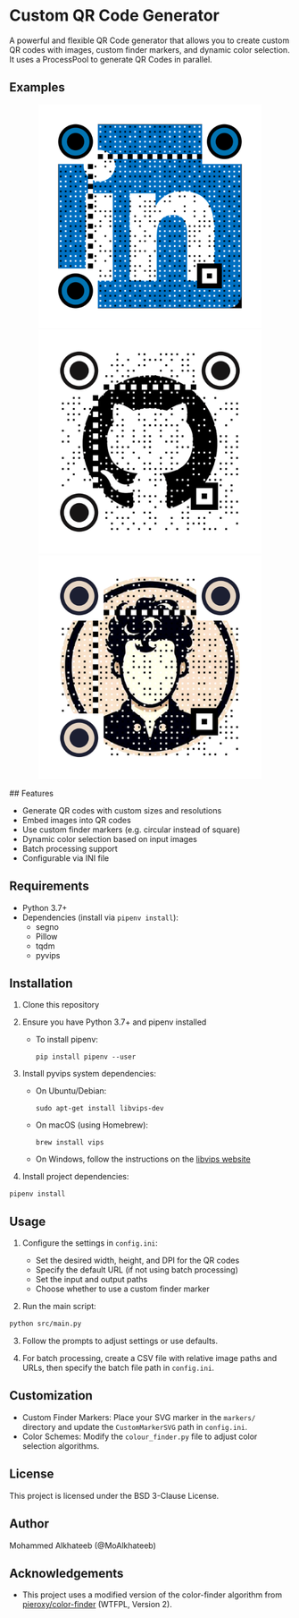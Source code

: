 # Custom QR Code Generator

A powerful and flexible QR Code generator that allows you to create custom QR codes with images, custom finder markers, and dynamic color selection. It uses a ProcessPool to generate QR Codes in parallel.

## Examples
<p align="middle"> 
<img src="src/output/QR_circular_linkedin.png" alt="Linkedin Example" width=400>
<img src="src/output/QR_circular_github.png" alt="Github Example" width=400>
<img src="src/output/QR_circular_MoAlkhateebAvatar.png" alt="Avatar Example" width=400>
</p>
## Features

- Generate QR codes with custom sizes and resolutions
- Embed images into QR codes
- Use custom finder markers (e.g. circular instead of square)
- Dynamic color selection based on input images
- Batch processing support
- Configurable via INI file

## Requirements

- Python 3.7+
- Dependencies (install via `pipenv install`):
  - segno
  - Pillow
  - tqdm
  - pyvips

## Installation

1. Clone this repository
2. Ensure you have Python 3.7+ and pipenv installed
   - To install pipenv:
      ```
      pip install pipenv --user
      ```

3. Install pyvips system dependencies:
   - On Ubuntu/Debian:
     ```
     sudo apt-get install libvips-dev
     ```
   - On macOS (using Homebrew):
     ```
     brew install vips
     ```
   - On Windows, follow the instructions on the [libvips website](https://github.com/libvips/libvips/wiki/Build-for-Windows)

4. Install project dependencies:
  ```
  pipenv install
  ```

## Usage

1. Configure the settings in `config.ini`:
   - Set the desired width, height, and DPI for the QR codes
   - Specify the default URL (if not using batch processing)
   - Set the input and output paths
   - Choose whether to use a custom finder marker

2. Run the main script:

```bash
python src/main.py
```

3. Follow the prompts to adjust settings or use defaults.

4. For batch processing, create a CSV file with relative image paths and URLs, then specify the batch file path in `config.ini`.

## Customization

- Custom Finder Markers: Place your SVG marker in the `markers/` directory and update the `CustomMarkerSVG` path in `config.ini`.
- Color Schemes: Modify the `colour_finder.py` file to adjust color selection algorithms.

## License

This project is licensed under the BSD 3-Clause License.

## Author

Mohammed Alkhateeb (@MoAlkhateeb)

## Acknowledgements

- This project uses a modified version of the color-finder algorithm from [pieroxy/color-finder](https://github.com/pieroxy/color-finder) (WTFPL, Version 2).
